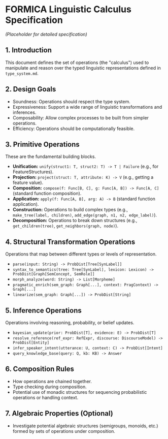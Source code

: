 # FORMICA Linguistic Calculus Specification

*(Placeholder for detailed specification)*

## 1. Introduction

This document defines the set of operations (the "calculus") used to manipulate and reason over the typed linguistic representations defined in `type_system.md`.

## 2. Design Goals

*   Soundness: Operations should respect the type system.
*   Expressiveness: Support a wide range of linguistic transformations and inferences.
*   Composability: Allow complex processes to be built from simpler operations.
*   Efficiency: Operations should be computationally feasible.

## 3. Primitive Operations

These are the fundamental building blocks.

*   **Unification:** `unify(struct1: T, struct2: T) -> T | Failure` (e.g., for FeatureStructures).
*   **Projection:** `project(struct: T, attribute: K) -> V` (e.g., getting a feature value).
*   **Composition:** `compose(f: Func[B, C], g: Func[A, B]) -> Func[A, C]` (standard function composition).
*   **Application:** `apply(f: Func[A, B], arg: A) -> B` (standard function application).
*   **Construction:** Operations to build complex types (e.g., `make_tree(label, children)`, `add_edge(graph, n1, n2, edge_label)`).
*   **Decomposition:** Operations to break down structures (e.g., `get_children(tree)`, `get_neighbors(graph, node)`).

## 4. Structural Transformation Operations

Operations that map between different types or levels of representation.

*   `parse(input: String) -> ProbDist[Tree[SynLabel]]`
*   `syntax_to_semantics(tree: Tree[SynLabel], lexicon: Lexicon) -> ProbDist[Graph[SemConcept, SemRole]]`
*   `morph_analyze(word: String) -> List[Morpheme]`
*   `pragmatic_enrich(sem_graph: Graph[...], context: PragContext) -> Graph[...]`
*   `linearize(sem_graph: Graph[...]) -> ProbDist[String]`

## 5. Inference Operations

Operations involving reasoning, probability, or belief updates.

*   `bayesian_update(prior: ProbDist[T], evidence: E) -> ProbDist[T]`
*   `resolve_reference(ref_expr: RefExpr, discourse: DiscourseModel) -> ProbDist[Entity]`
*   `infer_speaker_intent(utterance: U, context: C) -> ProbDist[Intent]`
*   `query_knowledge_base(query: Q, kb: KB) -> Answer`

## 6. Composition Rules

*   How operations are chained together.
*   Type checking during composition.
*   Potential use of monadic structures for sequencing probabilistic operations or handling context.

## 7. Algebraic Properties (Optional)

*   Investigate potential algebraic structures (semigroups, monoids, etc.) formed by sets of operations under composition. 